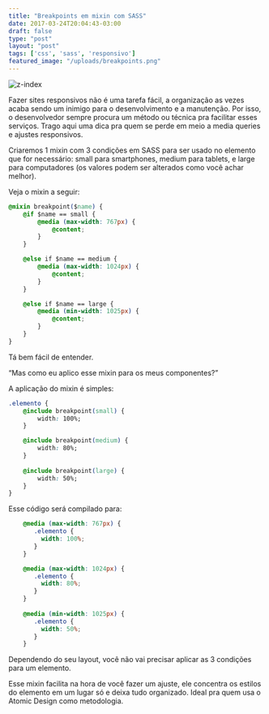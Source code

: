 ```yaml
---
title: "Breakpoints em mixin com SASS"
date: 2017-03-24T20:04:43-03:00
draft: false
type: "post"
layout: "post"
tags: ['css', 'sass', 'responsivo']
featured_image: "/uploads/breakpoints.png"
---
```


![z-index](/uploads/breakpoints.png)

Fazer sites responsivos não é uma tarefa fácil, a organização as vezes acaba sendo um inimigo para o desenvolvimento e a manutenção. Por isso, o desenvolvedor sempre procura um método ou técnica pra facilitar esses serviços. Trago aqui uma dica pra quem se perde em meio a media queries e ajustes responsivos.

Criaremos 1 mixin com 3 condições em SASS para ser usado no elemento que for necessário: small para smartphones, medium para tablets, e large para computadores (os valores podem ser alterados como você achar melhor).

Veja o mixin a seguir:

```css
@mixin breakpoint($name) {
    @if $name == small {
        @media (max-width: 767px) {
            @content;
        }
    }

    @else if $name == medium {
        @media (max-width: 1024px) {
            @content;
        }
    }

    @else if $name == large {
        @media (min-width: 1025px) {
            @content;
        }
    }
}
```

Tá bem fácil de entender.

“Mas como eu aplico esse mixin para os meus componentes?”

A aplicação do mixin é simples:

```css
.elemento {
    @include breakpoint(small) {
        width: 100%;
    }

    @include breakpoint(medium) {
        width: 80%;
    }
    
    @include breakpoint(large) {
        width: 50%;
    }
}

```

Esse código será compilado para:

```css
    @media (max-width: 767px) { 
	   .elemento { 
	     width: 100%; 
	   } 
	} 

	@media (max-width: 1024px) { 
	   .elemento { 
	     width: 80%; 
	   } 
	}
	 
	@media (min-width: 1025px) { 
	   .elemento { 
	     width: 50%; 
	   } 
	} 
```

Dependendo do seu layout, você não vai precisar aplicar as 3 condições para um elemento.

Esse mixin facilita na hora de você fazer um ajuste, ele concentra os estilos do elemento em um lugar só e deixa tudo organizado. Ideal pra quem usa o Atomic Design como metodologia.